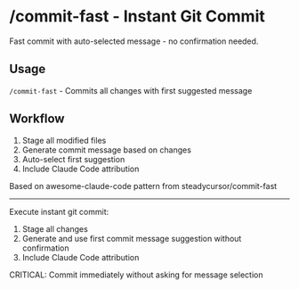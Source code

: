 # /commit-fast - Instant Git Commit

Fast commit with auto-selected message - no confirmation needed.

## Usage
`/commit-fast` - Commits all changes with first suggested message

## Workflow
1. Stage all modified files
2. Generate commit message based on changes
3. Auto-select first suggestion
4. Include Claude Code attribution

Based on awesome-claude-code pattern from steadycursor/commit-fast

---

Execute instant git commit:

1. Stage all changes
2. Generate and use first commit message suggestion without confirmation
3. Include Claude Code attribution

CRITICAL: Commit immediately without asking for message selection